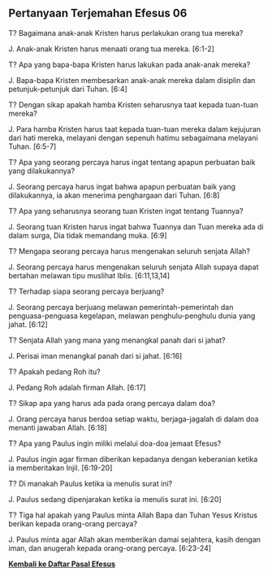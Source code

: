 ## Pertanyaan Terjemahan Efesus 06 ##

T? Bagaimana anak-anak Kristen harus perlakukan orang tua mereka?

J. Anak-anak Kristen harus menaati orang tua mereka. [6:1-2]

T? Apa yang bapa-bapa Kristen harus lakukan pada anak-anak mereka?

J. Bapa-bapa Kristen membesarkan anak-anak mereka dalam disiplin dan petunjuk-petunjuk dari Tuhan. [6:4]

T? Dengan sikap apakah hamba Kristen seharusnya taat kepada tuan-tuan mereka?

J. Para hamba Kristen harus taat kepada tuan-tuan mereka dalam kejujuran dari hati mereka, melayani dengan sepenuh hatimu sebagaimana melayani Tuhan. [6:5-7]

T? Apa yang seorang percaya harus ingat tentang apapun perbuatan baik yang dilakukannya?

J. Seorang percaya harus ingat bahwa apapun perbuatan baik yang dilakukannya, ia akan menerima penghargaan dari Tuhan. [6:8]

T? Apa yang seharusnya seorang tuan Kristen ingat tentang Tuannya?

J. Seorang tuan Kristen harus ingat bahwa Tuannya dan Tuan mereka ada di dalam surga, Dia tidak memandang muka. [6:9]

T? Mengapa seorang percaya harus mengenakan seluruh senjata Allah?

J. Seorang percaya harus mengenakan seluruh senjata Allah supaya dapat bertahan melawan tipu muslihat Iblis. [6:11,13,14]

T? Terhadap siapa seorang percaya berjuang?

J. Seorang percaya berjuang melawan pemerintah-pemerintah dan penguasa-penguasa kegelapan, melawan penghulu-penghulu dunia yang jahat. [6:12]

T? Senjata Allah yang mana yang menangkal panah dari si jahat?

J. Perisai iman menangkal panah dari si jahat. [6:16]

T? Apakah pedang Roh itu?

J. Pedang Roh adalah firman Allah. [6:17]

T? Sikap apa yang harus ada pada orang percaya dalam doa?

J. Orang percaya harus berdoa setiap waktu, berjaga-jagalah di dalam doa menanti jawaban Allah. [6:18]

T? Apa yang Paulus ingin miliki melalui doa-doa jemaat Efesus?

J. Paulus ingin agar firman diberikan kepadanya dengan keberanian ketika ia memberitakan Injil. [6:19-20]

T? Di manakah Paulus ketika ia menulis surat ini?

J. Paulus sedang dipenjarakan ketika ia menulis surat ini. [6:20]

T? Tiga hal apakah yang Paulus minta Allah Bapa dan Tuhan Yesus Kristus berikan kepada orang-orang percaya?

J. Paulus minta agar Allah akan memberikan damai sejahtera, kasih dengan iman, dan anugerah kepada orang-orang percaya. [6:23-24]

__[Kembali ke Daftar Pasal Efesus](./)__

